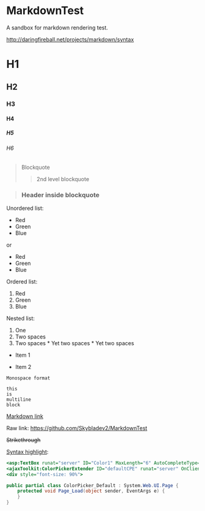 # MarkdownTest
A sandbox for markdown rendering test.

http://daringfireball.net/projects/markdown/syntax

# H1
## H2
### H3
#### H4
##### H5
###### H6

> Blockquote
>> 2nd level blockquote

> ### Header inside blockquote

Unordered list:
*   Red
*   Green
*   Blue

or
-   Red
-   Green
-   Blue

Ordered list:

1. Red
2. Green
3. Blue

Nested list:

1. One
  1. Two spaces
  2. Two spaces
    * Yet two spaces
    * Yet two spaces

* Item 1

* Item 2
   
`Monospace format`

```
this
is
multiline
block
```

[Markdown link](https://github.com/Skybladev2/MarkdownTest)

Raw link: https://github.com/Skybladev2/MarkdownTest

~~Strikethrough~~

[Syntax highlight](https://github.com/github/linguist/blob/master/lib/linguist/languages.yml):

```ASP
<asp:TextBox runat="server" ID="Color1" MaxLength="6" AutoCompleteType="None" /><br />
<ajaxToolkit:ColorPickerExtender ID="defaultCPE" runat="server" OnClientColorSelectionChanged="colorChanged" TargetControlID="Color1" />
<div style="font-size: 90%">
```

```C#
public partial class ColorPicker_Default : System.Web.UI.Page {
    protected void Page_Load(object sender, EventArgs e) {
    }
}
```
